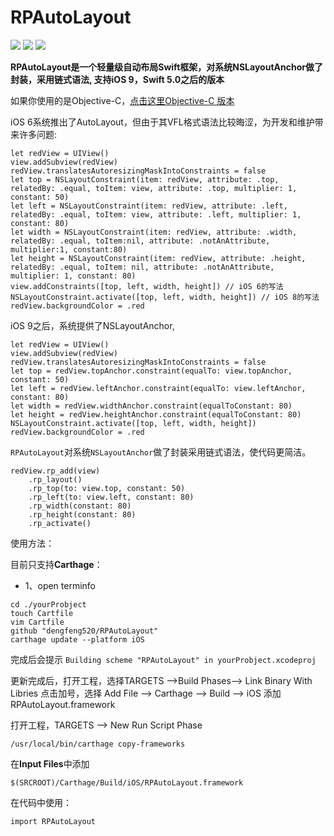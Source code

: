 # RPAutoLayout

![](https://img.shields.io/badge/language-swift-orange.svg)
![](https://img.shields.io/cocoapods/l/RPBannerView-Swift.svg?style=flat)
![](https://img.shields.io/badge/carthage-v1.0-519dd9.svg)

**RPAutoLayout是一个轻量级自动布局Swift框架，对系统NSLayoutAnchor做了封装，采用链式语法, 支持iOS 9，Swift 5.0之后的版本**

如果你使用的是Objective-C，[点击这里Objective-C 版本](https://github.com/dengfeng520/RPLayoutAnchor)

iOS 6系统推出了AutoLayout，但由于其VFL格式语法比较晦涩，为开发和维护带来许多问题:

```
let redView = UIView()
view.addSubview(redView)
redView.translatesAutoresizingMaskIntoConstraints = false
let top = NSLayoutConstraint(item: redView, attribute: .top, relatedBy: .equal, toItem: view, attribute: .top, multiplier: 1, constant: 50)
let left = NSLayoutConstraint(item: redView, attribute: .left, relatedBy: .equal, toItem: view, attribute: .left, multiplier: 1, constant: 80)
let width = NSLayoutConstraint(item: redView, attribute: .width, relatedBy: .equal, toItem:nil, attribute: .notAnAttribute, multiplier:1, constant:80)
let height = NSLayoutConstraint(item: redView, attribute: .height, relatedBy: .equal, toItem: nil, attribute: .notAnAttribute, multiplier: 1, constant: 80)
view.addConstraints([top, left, width, height]) // iOS 6的写法
NSLayoutConstraint.activate([top, left, width, height]) // iOS 8的写法
redView.backgroundColor = .red
```

iOS 9之后，系统提供了NSLayoutAnchor,

```
let redView = UIView()
view.addSubview(redView)
redView.translatesAutoresizingMaskIntoConstraints = false
let top = redView.topAnchor.constraint(equalTo: view.topAnchor, constant: 50)
let left = redView.leftAnchor.constraint(equalTo: view.leftAnchor, constant: 80)
let width = redView.widthAnchor.constraint(equalToConstant: 80)
let height = redView.heightAnchor.constraint(equalToConstant: 80)
NSLayoutConstraint.activate([top, left, width, height])
redView.backgroundColor = .red
```
`RPAutoLayout`对系统`NSLayoutAnchor`做了封装采用链式语法，使代码更简洁。

```
redView.rp_add(view)
    .rp_layout()
    .rp_top(to: view.top, constant: 50)
    .rp_left(to: view.left, constant: 80)
    .rp_width(constant: 80)
    .rp_height(constant: 80)
    .rp_activate()
```
使用方法： 

目前只支持**Carthage**：

* 1、open terminfo
```
cd ./yourProbject
touch Cartfile
vim Cartfile
github "dengfeng520/RPAutoLayout"
carthage update --platform iOS
```

完成后会提示 `Building scheme "RPAutoLayout" in yourProbject.xcodeproj`

更新完成后，打开工程，选择TARGETS -->Build Phases--> Link Binary With Libries 点击加号，选择 Add File --> Carthage --> Build --> iOS 添加RPAutoLayout.framework

打开工程，TARGETS --> New Run Script Phase 

```
/usr/local/bin/carthage copy-frameworks
```
在**Input Files**中添加 

```
$(SRCROOT)/Carthage/Build/iOS/RPAutoLayout.framework
```

在代码中使用：

```
import RPAutoLayout
```

